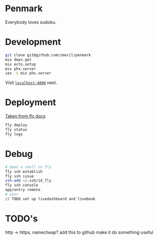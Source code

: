 # Penmark

Everybody loves sudoku.

# Development 

```sh
git clone git@github.com/zmaril/penmark
mix deps.get
mix ecto.setup 
mix phx.server 
iex -S mix phx.server 
```

Visit [`localhost:4000`](http://localhost:4000) next.
# Deployment 

[Taken from fly docs](https://fly.io/docs/getting-started/elixir/)
```sh
fly deploy
fly status
fly logs 
```

# Debug
``` sh
# Open a shell on fly
fly ssh establish
fly ssh issue
ssh-add ~/.ssh/id_fly
fly ssh console
app/entry remote
# iex> 
// TODO set up livedashboard and livebook
```

# TODO's 
http -> https, namecheap? 
add this to github 
make it do something useful 